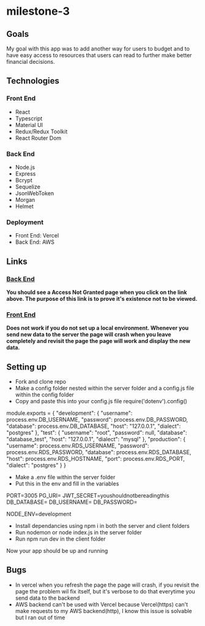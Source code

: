 # milestone-3

## Goals

My goal with this app was to add another way for users to budget and to have easy access to resources that users can read to further make better financial decisions.

## Technologies

### Front End

- React
- Typescript
- Material UI
- Redux/Redux Toolkit
- React Router Dom

### Back End

- Node.js
- Express
- Bcrypt
- Sequelize
- JsonWebToken
- Morgan
- Helmet

### Deployment

- Front End: Vercel
- Back End: AWS

## Links

### [Back End](http://budgetbuddy-env.eba-hjjiskth.us-east-1.elasticbeanstalk.com/user/2)

**You should see a Access Not Granted page when you click on the link above. The purpose of this link is to prove it's existence not to be viewed.**

### [Front End](https://milestone-3-c4uo-git-main-emmanuelurias.vercel.app)

**Does not work if you do not set up a local environment. Whenever you send new data to the server the page will crash when you leave completely and revisit the page the page will work and display the new data.**

## Setting up

- Fork and clone repo
- Make a config folder nested within the server folder and a config.js file within the config folder
- Copy and paste this into your config.js file 
require('dotenv').config()

module.exports = {
  "development": {
    "username": process.env.DB_USERNAME,
    "password": process.env.DB_PASSWORD,
    "database": process.env.DB_DATABASE,
    "host": "127.0.0.1",
    "dialect": "postgres"
  },
  "test": {
    "username": "root",
    "password": null,
    "database": "database_test",
    "host": "127.0.0.1",
    "dialect": "mysql"
  },
  "production": {
    "username": process.env.RDS_USERNAME,
    "password": process.env.RDS_PASSWORD,
    "database": process.env.RDS_DATABASE,
    "host": process.env.RDS_HOSTNAME,
    "port": process.env.RDS_PORT,
    "dialect": "postgres"
  }
}

- Make a .env file within the server folder
- Put this in the env and fill in the variables 

PORT=3005
PG_URI=
JWT_SECRET=youshouldnotbereadingthis
DB_DATABASE=
DB_USERNAME=
DB_PASSWORD=

NODE_ENV=development

- Install dependancies using npm i in both the server and client folders
- Run nodemon or node index.js in the server folder
- Run npm run dev in the client folder

Now your app should be up and running

## Bugs

- In vercel when you refresh the page the page will crash, if you revisit the page the problem wil fix itself, but it's verbose to do that everytime you send data to the backend
- AWS backend can't be used with Vercel because Vercel(https) can't make requests to my AWS backend(http), I know this issue is solvable but I ran out of time

